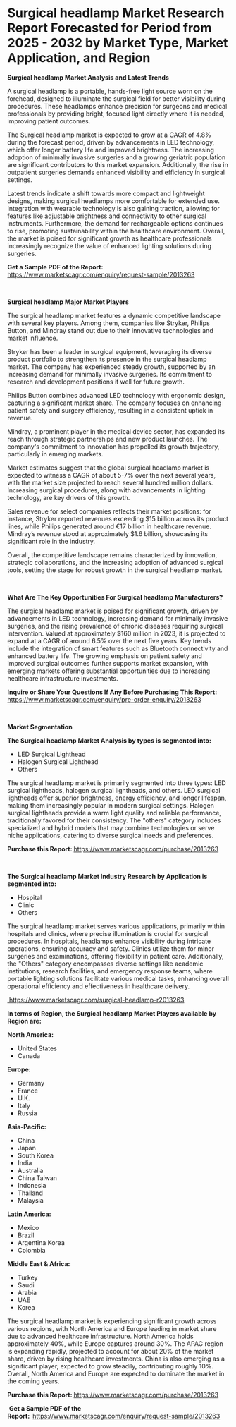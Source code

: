 <p><h1>Surgical headlamp Market Research Report Forecasted for Period from 2025 -  2032 by Market Type, Market Application, and Region</h1></p><p><strong>Surgical headlamp Market Analysis and Latest Trends</strong></p>
<p><p>A surgical headlamp is a portable, hands-free light source worn on the forehead, designed to illuminate the surgical field for better visibility during procedures. These headlamps enhance precision for surgeons and medical professionals by providing bright, focused light directly where it is needed, improving patient outcomes.</p><p>The Surgical headlamp market is expected to grow at a CAGR of 4.8% during the forecast period, driven by advancements in LED technology, which offer longer battery life and improved brightness. The increasing adoption of minimally invasive surgeries and a growing geriatric population are significant contributors to this market expansion. Additionally, the rise in outpatient surgeries demands enhanced visibility and efficiency in surgical settings.</p><p>Latest trends indicate a shift towards more compact and lightweight designs, making surgical headlamps more comfortable for extended use. Integration with wearable technology is also gaining traction, allowing for features like adjustable brightness and connectivity to other surgical instruments. Furthermore, the demand for rechargeable options continues to rise, promoting sustainability within the healthcare environment. Overall, the market is poised for significant growth as healthcare professionals increasingly recognize the value of enhanced lighting solutions during surgeries.</p></p>
<p><strong>Get a Sample PDF of the Report:&nbsp;</strong> <a href="https://www.marketscagr.com/enquiry/request-sample/2013263?utm_campaign=3577&utm_medium=2&utm_source=Github&utm_content=ia&utm_term=13042025&utm_id=surgical-headlamp">https://www.marketscagr.com/enquiry/request-sample/2013263</a></p>
<p>&nbsp;</p>
<p><strong>Surgical headlamp Major Market Players</strong></p>
<p><p>The surgical headlamp market features a dynamic competitive landscape with several key players. Among them, companies like Stryker, Philips Button, and Mindray stand out due to their innovative technologies and market influence. </p><p>Stryker has been a leader in surgical equipment, leveraging its diverse product portfolio to strengthen its presence in the surgical headlamp market. The company has experienced steady growth, supported by an increasing demand for minimally invasive surgeries. Its commitment to research and development positions it well for future growth.</p><p>Philips Button combines advanced LED technology with ergonomic design, capturing a significant market share. The company focuses on enhancing patient safety and surgery efficiency, resulting in a consistent uptick in revenue. </p><p>Mindray, a prominent player in the medical device sector, has expanded its reach through strategic partnerships and new product launches. The company's commitment to innovation has propelled its growth trajectory, particularly in emerging markets.</p><p>Market estimates suggest that the global surgical headlamp market is expected to witness a CAGR of about 5-7% over the next several years, with the market size projected to reach several hundred million dollars. Increasing surgical procedures, along with advancements in lighting technology, are key drivers of this growth.</p><p>Sales revenue for select companies reflects their market positions: for instance, Stryker reported revenues exceeding $15 billion across its product lines, while Philips generated around €17 billion in healthcare revenue. Mindray’s revenue stood at approximately $1.6 billion, showcasing its significant role in the industry. </p><p>Overall, the competitive landscape remains characterized by innovation, strategic collaborations, and the increasing adoption of advanced surgical tools, setting the stage for robust growth in the surgical headlamp market.</p></p>
<p>&nbsp;</p>
<p><strong>What Are The Key Opportunities For Surgical headlamp Manufacturers?</strong></p>
<p><p>The surgical headlamp market is poised for significant growth, driven by advancements in LED technology, increasing demand for minimally invasive surgeries, and the rising prevalence of chronic diseases requiring surgical intervention. Valued at approximately $160 million in 2023, it is projected to expand at a CAGR of around 6.5% over the next five years. Key trends include the integration of smart features such as Bluetooth connectivity and enhanced battery life. The growing emphasis on patient safety and improved surgical outcomes further supports market expansion, with emerging markets offering substantial opportunities due to increasing healthcare infrastructure investments.</p></p>
<p><strong>Inquire or Share Your Questions If Any Before Purchasing This Report:</strong> <a href="https://www.marketscagr.com/enquiry/pre-order-enquiry/2013263?utm_campaign=3577&utm_medium=2&utm_source=Github&utm_content=ia&utm_term=13042025&utm_id=surgical-headlamp">https://www.marketscagr.com/enquiry/pre-order-enquiry/2013263</a></p>
<p>&nbsp;</p>
<p><strong>Market Segmentation</strong></p>
<p><strong>The Surgical headlamp Market Analysis by types is segmented into:</strong></p>
<p><ul><li>LED Surgical Lighthead</li><li>Halogen Surgical Lighthead</li><li>Others</li></ul></p>
<p><p>The surgical headlamp market is primarily segmented into three types: LED surgical lightheads, halogen surgical lightheads, and others. LED surgical lightheads offer superior brightness, energy efficiency, and longer lifespan, making them increasingly popular in modern surgical settings. Halogen surgical lightheads provide a warm light quality and reliable performance, traditionally favored for their consistency. The "others" category includes specialized and hybrid models that may combine technologies or serve niche applications, catering to diverse surgical needs and preferences.</p></p>
<p><strong>Purchase this Report:&nbsp;</strong><a href="https://www.marketscagr.com/purchase/2013263?utm_campaign=3577&utm_medium=2&utm_source=Github&utm_content=ia&utm_term=13042025&utm_id=surgical-headlamp">https://www.marketscagr.com/purchase/2013263</a></p>
<p>&nbsp;</p>
<p><strong>The Surgical headlamp Market Industry Research by Application is segmented into:</strong></p>
<p><ul><li>Hospital</li><li>Clinic</li><li>Others</li></ul></p>
<p><p>The surgical headlamp market serves various applications, primarily within hospitals and clinics, where precise illumination is crucial for surgical procedures. In hospitals, headlamps enhance visibility during intricate operations, ensuring accuracy and safety. Clinics utilize them for minor surgeries and examinations, offering flexibility in patient care. Additionally, the "Others" category encompasses diverse settings like academic institutions, research facilities, and emergency response teams, where portable lighting solutions facilitate various medical tasks, enhancing overall operational efficiency and effectiveness in healthcare delivery.</p></p>
<p><a href="https://www.marketscagr.com/surgical-headlamp-r2013263?utm_campaign=3577&utm_medium=2&utm_source=Github&utm_content=ia&utm_term=13042025&utm_id=surgical-headlamp">&nbsp;https://www.marketscagr.com/surgical-headlamp-r2013263</a></p>
<p><strong>In terms of Region, the Surgical headlamp Market Players available by Region are:</strong></p>
<p>
    <p> <strong> North America: </strong>
        <ul>
            <li>United States</li>
            <li>Canada</li>
        </ul>
        </p> 
    <p> <strong> Europe: </strong>
        <ul>
            <li>Germany</li>
            <li>France</li>
            <li>U.K.</li>
            <li>Italy</li>
            <li>Russia</li>
        </ul>
        </p> 
    <p> <strong> Asia-Pacific: </strong>
        <ul>
            <li>China</li>
            <li>Japan</li>
            <li>South Korea</li>
            <li>India</li>
            <li>Australia</li>
            <li>China Taiwan</li>
            <li>Indonesia</li>
            <li>Thailand</li>
            <li>Malaysia</li>
        </ul>
        </p> 
    <p> <strong> Latin America: </strong>
        <ul>
            <li>Mexico</li>
            <li>Brazil</li>
            <li>Argentina Korea</li>
            <li>Colombia</li>
        </ul>
        </p> 
    <p> <strong> Middle East & Africa: </strong>
        <ul>
            <li>Turkey</li>
            <li>Saudi</li>
            <li>Arabia</li>
            <li>UAE</li>
            <li>Korea</li>
        </ul>
    </p>
    </p>
<p><p>The surgical headlamp market is experiencing significant growth across various regions, with North America and Europe leading in market share due to advanced healthcare infrastructure. North America holds approximately 40%, while Europe captures around 30%. The APAC region is expanding rapidly, projected to account for about 20% of the market share, driven by rising healthcare investments. China is also emerging as a significant player, expected to grow steadily, contributing roughly 10%. Overall, North America and Europe are expected to dominate the market in the coming years.</p></p>
<p><strong>Purchase this Report: </strong><a href="https://www.marketscagr.com/purchase/2013263?utm_campaign=3577&utm_medium=2&utm_source=Github&utm_content=ia&utm_term=13042025&utm_id=surgical-headlamp">https://www.marketscagr.com/purchase/2013263</a></p>
<p>&nbsp;<strong>Get a Sample PDF of the Report:&nbsp;&nbsp;</strong><a href="https://www.marketscagr.com/enquiry/request-sample/2013263?utm_campaign=3577&utm_medium=2&utm_source=Github&utm_content=ia&utm_term=13042025&utm_id=surgical-headlamp">https://www.marketscagr.com/enquiry/request-sample/2013263</a></p>
<p><strong></strong></p>
<p><p></p><p></p><p></p></p>